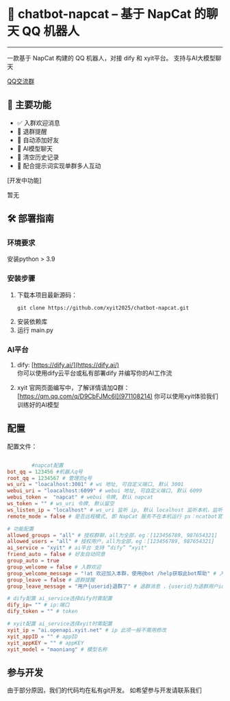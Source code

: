 # 🤖 chatbot-napcat – 基于 NapCat 的聊天 QQ 机器人
---

一款基于 NapCat 构建的 QQ 机器人，对接 dify 和 xyit平台。 支持与AI大模型聊天

[QQ交流群](https://qm.qq.com/q/ngLB6lVX3i)


## 🚀 主要功能

- ✅ 入群欢迎消息  
- 🚪 退群提醒  
- 🤝 自动添加好友  
- 🤖 AI模型聊天  
- 💨 清空历史记录  
- 🧩 配合提示词实现单群多人互动


\[开发中功能\]

暂无


## 🛠️ 部署指南

### 环境要求
安装python > 3.9

### 安装步骤
1. 下载本项目最新源码：
   ```
   git clone https://github.com/xyit2025/chatbot-napcat.git
   ```
2. 安装依赖库
3. 运行 main.py

### AI平台
1. dify: [https://dify.ai/](https://dify.ai/)  
你可以使用dify云平台或私有部署dify 并编写你的AI工作流

2. xyit 官网页面编写中，了解详情请加Q群：[https://qm.qq.com/q/D9CbFJMc6I](971108214)
你可以使用xyit体验我们训练好的AI模型

## 配置
配置文件：
```toml

        #napcat配置
bot_qq = 123456 #机器人q号
root_qq = 1234567 # 管理员q号
ws_uri = "loacalhost:3001" # ws 地址, 可自定义端口, 默认 3001
webui_uri = "loacalhost:6099" # webui 地址, 可自定义端口, 默认 6099
webui_token =  "napcat" # webui 令牌, 默认 napcat
ws_token = "" # ws_uri 令牌, 默认留空
ws_listen_ip = "localhost" # ws_uri 监听 ip, 默认 localhost 监听本机，监听全部则配置 0.0.0.0
remote_mode = false # 是否远程模式, 即 NapCat 服务不在本机运行 ps：ncatbot官方已废弃该参数

# 功能配置
allowed_groups = "all" # 授权群聊，all为全部，eg：[123456789, 987654321]
allowed_users = "all" # 授权用户，all为全部，eg：[123456789, 987654321]
ai_service = "xyit" # ai平台 支持 “dify” “xyit"
friend_auto = false # 好友自动同意
group_auto = true
group_welcome = false # 入群欢迎
group_welcome_message = "!at 欢迎加入本群，使用@bot /help获取此bot帮助" # 入群消息 !at 为@加群用户
group_leave = false # 退群提醒
group_leave_message = "用户{userid}退群了" # 退群消息 ，{userid}为退群用户id

# dify配置 ai_service选择dify时需配置
dify_ip= "" # ip:端口
dify_token = "" # token

# xyit配置 ai_service选择xyit时需配置
xyit_ip = "ai.openapi.xyit.net" # ip 此项一般不需用修改
xyit_appID = "" # appID
xyit_appKEY = "" # appKEY
xyit_model = "maoniang" # 模型名称

```

## 参与开发
由于部分原因，我们的代码均在私有git开发。
如希望参与开发请联系我们